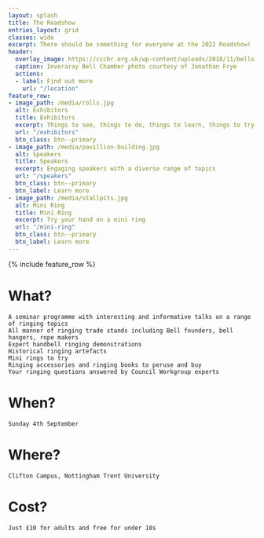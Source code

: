 ```yaml
---
layout: splash
title: The Roadshow
entries_layout: grid
classes: wide
excerpt: There should be something for everyone at the 2022 Roadshow! 
header:
  overlay_image: https://cccbr.org.uk/wp-content/uploads/2018/11/bells-e1543182688336.jpg
  caption: Inveraray Bell Chamber photo courtesy of Jonathan Frye
  actions:
  - label: Find out more
    url: "/location"
feature_row:
- image_path: /media/rolls.jpg
  alt: Exhibitors
  title: Exhibitors
  excerpt: Things to see, things to do, things to learn, things to try, things to buy
  url: "/exhibitors"
  btn_class: btn--primary
- image_path: /media/pavillion-building.jpg
  alt: Speakers
  title: Speakers
  excerpt: Engaging speakers with a diverse range of topics
  url: "/speakers"
  btn_class: btn--primary
  btn_label: Learn more
- image_path: /media/stallpits.jpg
  alt: Mini Ring
  title: Mini Ring
  excerpt: Try your hand on a mini ring
  url: "/mini-ring"
  btn_class: btn--primary
  btn_label: Learn more
---
```


{% include feature_row %}

# What?

    A seminar programme with interesting and informative talks on a range of ringing topics
    All manner of ringing trade stands including Bell founders, bell hangers, rope makers
    Expert handbell ringing demonstrations
    Historical ringing artefacts 
    Mini rings to try
    Ringing accessories and ringing books to peruse and buy
    Your ringing questions answered by Council Workgroup experts

# When?

    Sunday 4th September

# Where?

    Clifton Campus, Nottingham Trent University

# Cost?

    Just £10 for adults and free for under 18s

